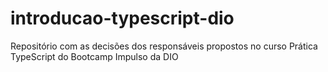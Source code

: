 # introducao-typescript-dio

Repositório com as decisões dos responsáveis propostos no curso Prática TypeScript do Bootcamp Impulso da DIO

